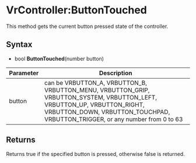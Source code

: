 # VrController:ButtonTouched

This method gets the current button pressed state of the controller.

## Syntax

- bool **ButtonTouched**(number button)

| Parameter | Description |
|---|---|
| button | can be VRBUTTON_A, VRBUTTON_B, VRBUTTON_MENU, VRBUTTON_GRIP, VRBUTTON_SYSTEM, VRBUTTON_LEFT, VRBUTTON_UP, VRBUTTON_RIGHT, VRBUTTON_DOWN, VRBUTTON_TOUCHPAD, VRBUTTON_TRIGGER, or any number from 0 to 63 |

## Returns

Returns true if the specified button is pressed, otherwise false is returned.
